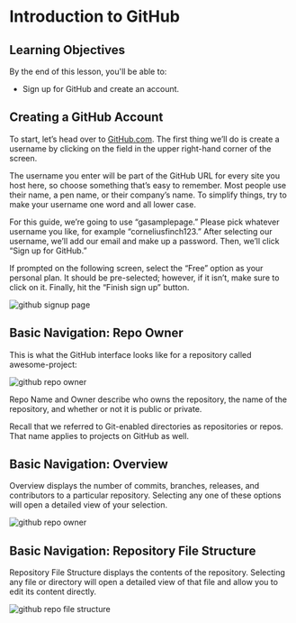 # Introduction to GitHub

## Learning Objectives

By the end of this lesson, you'll be able to:

* Sign up for GitHub and create an account.

## Creating a GitHub Account

To start, let’s head over to <a href="https://github.com/" target="_blank">GitHub.com</a>. The first thing we’ll do is create a username by clicking on the field in the upper right-hand corner of the screen.

The username you enter will be part of the GitHub URL for every site you host here, so choose something that’s easy to remember. Most people use their name, a pen name, or their company’s name. To simplify things, try to make your username one word and all lower case.

For this guide, we’re going to use “gasamplepage.” Please pick whatever username you like, for example “corneliusfinch123.” After selecting our username, we’ll add our email and make up a password. Then, we’ll click “Sign up for GitHub.”

If prompted on the following screen, select the “Free” option as your personal plan. It should be pre-selected; however, if it isn’t, make sure to click on it. Finally, hit the “Finish sign up” button.

![github signup page](https://ga-instruction.s3.amazonaws.com/assets/tech/developer-tools/intro-to-git-hub/github-setup-1.png)

## Basic Navigation: Repo Owner

This is what the GitHub interface looks like for a repository called awesome-project:

![github repo owner](https://ga-instruction.s3.amazonaws.com/assets/tech/developer-tools/intro-to-git-hub/github-username.gif)

Repo Name and Owner describe who owns the repository, the name of the repository, and whether or not it is public or private.

Recall that we referred to Git-enabled directories as repositories or repos. That name applies to projects on GitHub as well.

## Basic Navigation: Overview

Overview displays the number of commits, branches, releases, and contributors to a particular repository. Selecting any one of these options will open a detailed view of your selection.

![github repo owner](https://ga-instruction.s3.amazonaws.com/assets/tech/developer-tools/intro-to-git-hub/github-username.gif)

## Basic Navigation: Repository File Structure

Repository File Structure displays the contents of the repository. Selecting any file or directory will open a detailed view of that file and allow you to edit its content directly.

![github repo file structure](https://ga-instruction.s3.amazonaws.com/assets/tech/developer-tools/intro-to-git-hub/github-contents.gif)
